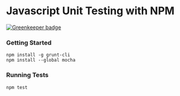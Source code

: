 # Javascript Unit Testing with NPM

[![Greenkeeper badge](https://badges.greenkeeper.io/Christianjuth/Javascript-Unit-Testing-with-NPM.svg)](https://greenkeeper.io/)

### Getting Started
```
npm install -g grunt-cli
npm install --global mocha
```

### Running Tests
```
npm test
```
